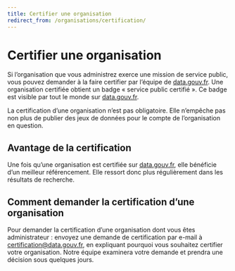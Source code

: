 ```yaml
---
title: Certifier une organisation
redirect_from: /organisations/certification/
---
```


# Certifier une organisation

Si l’organisation que vous administrez exerce une mission de service public, vous pouvez demander à la faire certifier par l’équipe de [data.gouv.fr](https://www.data.gouv.fr). Une organisation certifiée obtient un badge « service public certifié ». Ce badge est visible par tout le monde sur [data.gouv.fr](https://www.data.gouv.fr).

La certification d’une organisation n’est pas obligatoire. Elle n’empêche pas non plus de publier des jeux de données pour le compte de l’organisation en question.

## Avantage de la certification

Une fois qu’une organisation est certifiée sur [data.gouv.fr](https://www.data.gouv.fr), elle bénéficie d’un meilleur référencement. Elle ressort donc plus régulièrement dans les résultats de recherche.

## Comment demander la certification d’une organisation

Pour demander la certification d’une organisation dont vous êtes administrateur : envoyez une demande de certification par e-mail à <certification@data.gouv.fr>, en expliquant pourquoi vous souhaitez certifier votre organisation. Notre équipe examinera votre demande et prendra une décision sous quelques jours.
